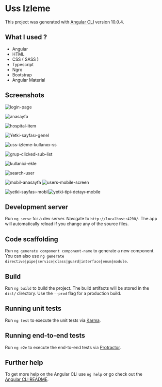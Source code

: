 # Uss Izleme

This project was generated with [Angular CLI](https://github.com/angular/angular-cli) version 10.0.4.

## What I used ?

- Angular
- HTML
- CSS ( SASS )
- Typescript
- Ngrx
- Bootstrap
- Angular Material

## Screenshots
![login-page](https://user-images.githubusercontent.com/45499853/93506996-b9879c80-f925-11ea-81fb-2a0c7709b392.jpg)

![anasayfa](https://user-images.githubusercontent.com/45499853/93507064-cc01d600-f925-11ea-8b78-3165e1149630.jpg)

![hospital-item](https://user-images.githubusercontent.com/45499853/93507113-db811f00-f925-11ea-843b-3120499a4e95.jpg)

![Yetki-sayfası-genel](https://user-images.githubusercontent.com/45499853/93507151-e9cf3b00-f925-11ea-9eaf-cb1e8ef70d15.jpg)

![uss-izleme-kullanıcı-ss](https://user-images.githubusercontent.com/45499853/93507197-fd7aa180-f925-11ea-8424-366ee068409b.jpg)

![grup-clicked-sub-list](https://user-images.githubusercontent.com/45499853/93507252-13886200-f926-11ea-9fcc-61a1d0e1abca.jpg)

![kullanici-ekle](https://user-images.githubusercontent.com/45499853/93507281-1edb8d80-f926-11ea-8029-c110d5412f61.jpg)

![search-user](https://user-images.githubusercontent.com/45499853/93507321-30bd3080-f926-11ea-9eba-3ba48c661cb2.jpg)

![mobil-anasayfa](https://user-images.githubusercontent.com/45499853/93507398-4af70e80-f926-11ea-84f8-55a57ec33ce9.jpg) ![users-mobile-screen](https://user-images.githubusercontent.com/45499853/93507447-5fd3a200-f926-11ea-966c-84434d534c54.jpg)

![yetki-sayfası-mobil](https://user-images.githubusercontent.com/45499853/93507566-8a255f80-f926-11ea-9cfb-f253be96c534.jpg)![yetki-tipi-detayı-mobile](https://user-images.githubusercontent.com/45499853/93507624-98737b80-f926-11ea-888c-3f73557aff75.jpg)
## Development server

Run `ng serve` for a dev server. Navigate to `http://localhost:4200/`. The app will automatically reload if you change any of the source files.

## Code scaffolding

Run `ng generate component component-name` to generate a new component. You can also use `ng generate directive|pipe|service|class|guard|interface|enum|module`.

## Build

Run `ng build` to build the project. The build artifacts will be stored in the `dist/` directory. Use the `--prod` flag for a production build.

## Running unit tests

Run `ng test` to execute the unit tests via [Karma](https://karma-runner.github.io).

## Running end-to-end tests

Run `ng e2e` to execute the end-to-end tests via [Protractor](http://www.protractortest.org/).

## Further help

To get more help on the Angular CLI use `ng help` or go check out the [Angular CLI README](https://github.com/angular/angular-cli/blob/master/README.md).
